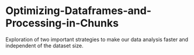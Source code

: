 # Optimizing-Dataframes-and-Processing-in-Chunks
 Exploration of two important strategies to make our data analysis faster and independent of the dataset size.
